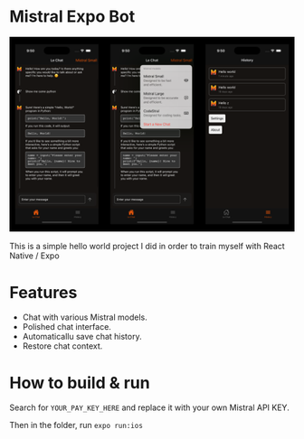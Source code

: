 # Mistral Expo Bot

<img src="image.png" />

This is a simple hello world project I did in order to train myself with React Native / Expo

# Features

* Chat with various Mistral models.
* Polished chat interface.
* Automaticallu save chat history.
* Restore chat context.

# How to build & run

Search for `YOUR_PAY_KEY_HERE` and replace it with your own Mistral API KEY.

Then in the folder, run `expo run:ios`
